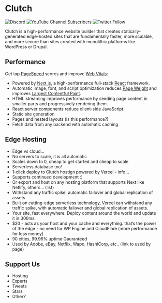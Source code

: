 # Clutch

[![Discord](https://img.shields.io/discord/949340418229800990?style=for-the-badge&logo=discord&logoColor=6e56cf&label=Community&labelColor=211F26&color=6e56cf)](https://discord.gg/YhJtM8Z4Tg)
[![YouTube Channel Subscribers](https://img.shields.io/youtube/channel/subscribers/UCpTtIbA7n-hfNSpDbBJv2lA?style=for-the-badge&logo=YouTube&logoColor=e5484d&labelColor=211F26&color=e5484d)](https://www.youtube.com/channel/UCpTtIbA7n-hfNSpDbBJv2lA?sub_confirmation=1)
[![Twitter Follow](https://img.shields.io/twitter/follow/clutchcreator?style=for-the-badge&logo=twitter&labelColor=211F26&color=rgba(0%2C0%2C0%2C0))](https://twitter.com/intent/user?screen_name=clutchcreator)

Clutch is a high-performance website builder that creates statically-generated edge-hosted sites that are fundamentally faster, more scalable, and more secure than sites created with monolithic platforms like WordPress or Drupal.

## Performance
Get top [PageSpeed](https://pagespeed.web.dev) scores and improve [Web Vitals](https://web.dev/vitals/):

  - Powered by [Next.js](https://nextjs.org), a high-performance full-stack [React](https://react.dev) framework.
  - Automatic image, font, and script optimization reduces [Page Weight](https://almanac.httparchive.org/en/2022/page-weight) and improves [Largest Contentful Paint](https://almanac.httparchive.org/en/2022/page-weight).
  - HTML streaming improves performance by sending page content in smaller parts and progressively rendering them.
  - React server components reduce client-side JavaScript.
  - Static site generation
  - Pages and nested layouts (is this performance?)
  - Fetch data from any backend with automatic caching
 
## Edge Hosting

- Edge vs cloud...
- No servers to scale, it is all automatic
- Scales down to 0, cheap to get started and cheap to scale
- Serverless database too!
- 1-click deploy to Clutch hostign powered by Vercel - info...
- Supports continued development :)
- Or export and host on any hosting platform that supports Next like Netlify, others... (list)
- Withstand any traffic spike, automatic failover and global replication of assets.
- Built on cutting-edge serverless technology, Vercel can withstand any traffic spike, with automatic failover and global replication of assets.
- Your site, fast everywhere. Deploy content around the world and update it in 300ms.
- $20 - acts as your host and your cache and everything. that’s the power of the edge - no need for WP Engine and CloudFlare (more performance for less money)
- 90 cities, 99.99% uptime Gauranteed
- Used by Adobe, eBay, Netflix, Wapo, HashiCorp, etc.. (link to used by page)

## Support Us

- Hosting
- Experts
- Tweets
- Stars
- Other?
